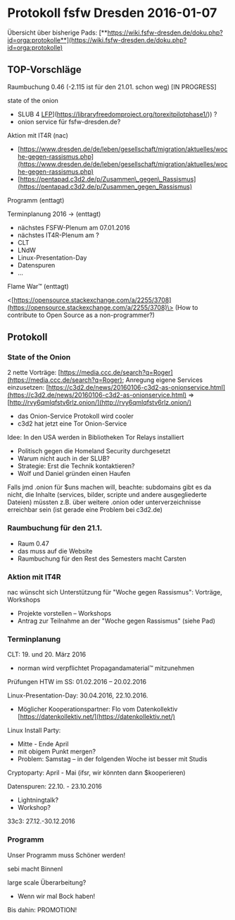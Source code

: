 Protokoll fsfw Dresden 2016-01-07
=================================

  
Übersicht über bisherige Pads:
[**https://wiki.fsfw-dresden.de/doku.php?id=orga:protokolle**](https://wiki.fsfw-dresden.de/doku.php?id=orga:protokolle)  
  

TOP-Vorschläge
--------------

Raumbuchung 0.46 (-2.115 ist für den 21.01. schon weg) [IN PROGRESS]

state of the onion

-   SLUB 4
    [LFP]([https://libraryfreedomproject.org/torexitpilotphase1/)](https://libraryfreedomproject.org/torexitpilotphase1/))
    ?
-   onion service für fsfw-dresden.de?

Aktion mit IT4R (nac)

-   [https://www.dresden.de/de/leben/gesellschaft/migration/aktuelles/woche-gegen-rassismus.php](https://www.dresden.de/de/leben/gesellschaft/migration/aktuelles/woche-gegen-rassismus.php)
-   [https://pentapad.c3d2.de/p/Zusammen\_gegen\_Rassismus](https://pentapad.c3d2.de/p/Zusammen_gegen_Rassismus)

Programm (enttagt)

Terminplanung 2016 -\> (enttagt)

-   nächstes FSFW-Plenum am 07.01.2016
-   nächstes IT4R-Plenum am ?
-   CLT
-   LNdW
-   Linux-Presentation-Day
-   Datenspuren
-   ...

Flame War™ (enttagt)

<[https://opensource.stackexchange.com/a/2255/3708](https://opensource.stackexchange.com/a/2255/3708)\>
(How to contribute to Open Source as a non-programmer?)

  

Protokoll
---------

### State of the Onion

2 nette Vorträge:
[https://media.ccc.de/search?q=Roger](https://media.ccc.de/search?q=Roger);
Anregung eigene Services einzusetzen:
[https://c3d2.de/news/20160106-c3d2-as-onionservice.html](https://c3d2.de/news/20160106-c3d2-as-onionservice.html)
=\> [http://rvy6qmlqfstv6rlz.onion/](http://rvy6qmlqfstv6rlz.onion/)

-   das Onion-Service Protokoll wird cooler
-   c3d2 hat jetzt eine Tor Onion-Service

Idee: In den USA werden in Bibliotheken Tor Relays installiert

-   Politisch gegen die Homeland Security durchgesetzt
-   Warum nicht auch in der SLUB?
-   Strategie: Erst die Technik kontaktieren?
-   Wolf und Daniel gründen einen Haufen

Falls jmd .onion für $uns machen will, beachte: subdomains gibt es da
nicht, die Inhalte (services, bilder, scripte und andere ausgegliederte
Dateien) müssten z.B. über weitere .onion oder unterverzeichnisse
erreichbar sein (ist gerade eine Problem bei c3d2.de)

  

### Raumbuchung für den 21.1.

-   Raum 0.47
-   das muss auf die Website
-   Raumbuchung für den Rest des Semesters macht Carsten

  

### Aktion mit IT4R

nac wünscht sich Unterstützung für "Woche gegen Rassismus": Vorträge,
Workshops

-   Projekte vorstellen – Workshops
-   Antrag zur Teilnahme an der "Woche gegen Rassismus" (siehe Pad)

  

### Terminplanung

CLT: 19. und 20. März 2016

-   norman wird verpflichtet Propagandamaterial™ mitzunehmen

Prüfungen HTW im SS: 01.02.2016 – 20.02.2016

Linux-Presentation-Day: 30.04.2016, 22.10.2016.

-   Möglicher Kooperationspartner: Flo vom Datenkollektiv
    [https://datenkollektiv.net/](https://datenkollektiv.net/)

Linux Install Party:

-   Mitte - Ende April
-   mit obigem Punkt mergen?
-   Problem: Samstag – in der folgenden Woche ist besser mit Studis

Cryptoparty: April - Mai (ifsr, wir könnten dann $kooperieren)

Datenspuren: 22.10. - 23.10.2016

-   Lightningtalk?
-   Workshop?

33c3: 27.12.-30.12.2016

  

### Programm

Unser Programm muss Schöner werden!

sebi macht BinnenI

large scale Überarbeitung?

-   Wenn wir mal Bock haben!

Bis dahin: PROMOTION!
